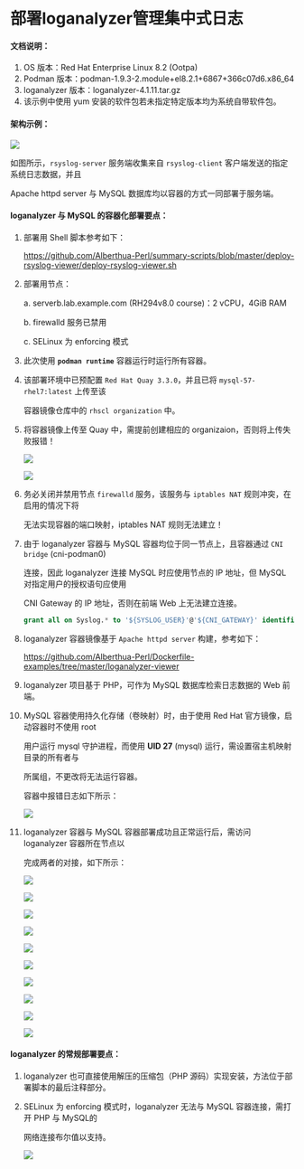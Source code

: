 # 部署loganalyzer管理集中式日志
#### 文档说明：

1. OS 版本：Red Hat Enterprise Linux 8.2 (Ootpa)
2. Podman 版本：podman-1.9.3-2.module+el8.2.1+6867+366c07d6.x86_64
3. loganalyzer 版本：loganalyzer-4.1.11.tar.gz
4. 该示例中使用 yum 安装的软件包若未指定特定版本均为系统自带软件包。

#### 架构示例：

![](https://github.com/Alberthua-Perl/summary-scripts/blob/master/deploy-rsyslog-viewer/images/loganalyzer-mysql-rsyslogserver.jpg)

如图所示，`rsyslog-server` 服务端收集来自 `rsyslog-client` 客户端发送的指定系统日志数据，并且 

Apache httpd server 与 MySQL 数据库均以容器的方式一同部署于服务端。


#### loganalyzer 与 MySQL 的容器化部署要点：

1. 部署用 Shell 脚本参考如下：

   https://github.com/Alberthua-Perl/summary-scripts/blob/master/deploy-rsyslog-viewer/deploy-rsyslog-viewer.sh
   
2. 部署用节点：

   a. serverb.lab.example.com (RH294v8.0 course)：2 vCPU，4GiB RAM

   b. firewalld 服务已禁用
   
   c. SELinux 为 enforcing 模式
   
3. 此次使用 **`podman runtime`** 容器运行时运行所有容器。

4. 该部署环境中已预配置 `Red Hat Quay 3.3.0`，并且已将 `mysql-57-rhel7:latest` 上传至该

   容器镜像仓库中的 `rhscl organization` 中。

5. 将容器镜像上传至 Quay 中，需提前创建相应的 organizaion，否则将上传失败报错！

   ![](https://github.com/Alberthua-Perl/summary-scripts/blob/master/deploy-rsyslog-viewer/images/quay-push-error-1.JPG)

   ![](https://github.com/Alberthua-Perl/summary-scripts/blob/master/deploy-rsyslog-viewer/images/quay-push-error-2.JPG)

6. 务必关闭并禁用节点 `firewalld` 服务，该服务与 `iptables NAT` 规则冲突，在启用的情况下将
   
   无法实现容器的端口映射，iptables NAT 规则无法建立！

7. 由于 loganalyzer 容器与 MySQL 容器均位于同一节点上，且容器通过 `CNI bridge` (cni-podman0) 

   连接，因此 loganalyzer 连接 MySQL 时应使用节点的 IP 地址，但 MySQL 对指定用户的授权语句应使用
   
   CNI Gateway 的 IP 地址，否则在前端 Web 上无法建立连接。
   ```sql
   grant all on Syslog.* to '${SYSLOG_USER}'@'${CNI_GATEWAY}' identified by '${SYSLOG_PASS}';
   ```

8. loganalyzer 容器镜像基于 `Apache httpd server` 构建，参考如下：

   https://github.com/Alberthua-Perl/Dockerfile-examples/tree/master/loganalyzer-viewer

9. loganalyzer 项目基于 PHP，可作为 MySQL 数据库检索日志数据的 Web 前端。

10. MySQL 容器使用持久化存储（卷映射）时，由于使用 Red Hat 官方镜像，启动容器时不使用 root 

    用户运行 mysql 守护进程，而使用 **UID 27** (mysql) 运行，需设置宿主机映射目录的所有者与
    
    所属组，不更改将无法运行容器。
    
    容器中报错日志如下所示：
    
    ![](https://github.com/Alberthua-Perl/summary-scripts/blob/master/deploy-rsyslog-viewer/images/mysql-container-run-error.JPG)

11. loganalyzer 容器与 MySQL 容器部署成功且正常运行后，需访问 loganalyzer 容器所在节点以

    完成两者的对接，如下所示：

    ![](https://github.com/Alberthua-Perl/summary-scripts/blob/master/deploy-rsyslog-viewer/images/loganalyzer-web-1.JPG)

    ![](https://github.com/Alberthua-Perl/summary-scripts/blob/master/deploy-rsyslog-viewer/images/loganalyzer-web-2.JPG)
    
    ![](https://github.com/Alberthua-Perl/summary-scripts/blob/master/deploy-rsyslog-viewer/images/loganalyzer-web-3.JPG)

    ![](https://github.com/Alberthua-Perl/summary-scripts/blob/master/deploy-rsyslog-viewer/images/loganalyzer-web-4.JPG)

    ![](https://github.com/Alberthua-Perl/summary-scripts/blob/master/deploy-rsyslog-viewer/images/loganalyzer-web-5.JPG)

    ![](https://github.com/Alberthua-Perl/summary-scripts/blob/master/deploy-rsyslog-viewer/images/loganalyzer-web-6.JPG)

    ![](https://github.com/Alberthua-Perl/summary-scripts/blob/master/deploy-rsyslog-viewer/images/loganalyzer-web-7.JPG)

    ![](https://github.com/Alberthua-Perl/summary-scripts/blob/master/deploy-rsyslog-viewer/images/loganalyzer-web-8.JPG)

    ![](https://github.com/Alberthua-Perl/summary-scripts/blob/master/deploy-rsyslog-viewer/images/loganalyzer-web-9.JPG)

    ![](https://github.com/Alberthua-Perl/summary-scripts/blob/master/deploy-rsyslog-viewer/images/loganalyzer-web-10.JPG)

#### loganalyzer 的常规部署要点：

1. loganalyzer 也可直接使用解压的压缩包（PHP 源码）实现安装，方法位于部署脚本的最后注释部分。

2. SELinux 为 enforcing 模式时，loganalyzer 无法与 MySQL 容器连接，需打开 PHP 与 MySQL的

   网络连接布尔值以支持。

   ![](https://github.com/Alberthua-Perl/summary-scripts/blob/master/deploy-rsyslog-viewer/images/selinux-php-mysql-connection.JPG)
